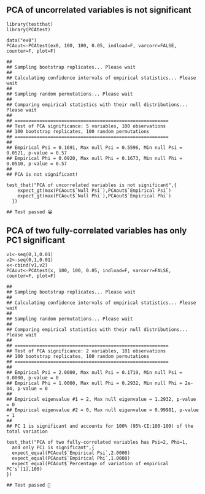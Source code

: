 ## PCA of uncorrelated variables is not significant

    library(testthat)
    library(PCAtest)

    data("ex0")
    PCAout<-PCAtest(ex0, 100, 100, 0.05, indload=F, varcorr=FALSE, counter=F, plot=F)

    ## 
    ## Sampling bootstrap replicates... Please wait
    ## 
    ## Calculating confidence intervals of empirical statistics... Please wait
    ## 
    ## Sampling random permutations... Please wait
    ## 
    ## Comparing empirical statistics with their null distributions... Please wait
    ## 
    ## ========================================================
    ## Test of PCA significance: 5 variables, 100 observations
    ## 100 bootstrap replicates, 100 random permutations
    ## ========================================================
    ## 
    ## Empirical Psi = 0.1691, Max null Psi = 0.5596, Min null Psi = 0.0521, p-value = 0.57
    ## Empirical Phi = 0.0920, Max null Phi = 0.1673, Min null Phi = 0.0510, p-value = 0.57
    ## 
    ## PCA is not significant!

    test_that("PCA of uncorrelated variables is not significant",{
        expect_gt(max(PCAout$`Null Psi`),PCAout$`Empirical Psi`)
        expect_gt(max(PCAout$`Null Phi`),PCAout$`Empirical Phi`)
      })

    ## Test passed 😀

## PCA of two fully-correlated variables has only PC1 significant

    v1<-seq(0,1,0.01)
    v2<-seq(0,1,0.01)
    x<-cbind(v1,v2)
    PCAout<-PCAtest(x, 100, 100, 0.05, indload=F, varcorr=FALSE, counter=F, plot=F)

    ## 
    ## Sampling bootstrap replicates... Please wait
    ## 
    ## Calculating confidence intervals of empirical statistics... Please wait
    ## 
    ## Sampling random permutations... Please wait
    ## 
    ## Comparing empirical statistics with their null distributions... Please wait
    ## 
    ## ========================================================
    ## Test of PCA significance: 2 variables, 101 observations
    ## 100 bootstrap replicates, 100 random permutations
    ## ========================================================
    ## 
    ## Empirical Psi = 2.0000, Max null Psi = 0.1719, Min null Psi = 0.0000, p-value = 0
    ## Empirical Phi = 1.0000, Max null Phi = 0.2932, Min null Phi = 2e-04, p-value = 0
    ## 
    ## Empirical eigenvalue #1 = 2, Max null eigenvalue = 1.2932, p-value = 0
    ## Empirical eigenvalue #2 = 0, Max null eigenvalue = 0.99981, p-value = 1
    ## 
    ## PC 1 is significant and accounts for 100% (95%-CI:100-100) of the total variation

    test_that("PCA of two fully-correlated variables has Psi=2, Phi=1,
      and only PC1 is significant",{
      expect_equal(PCAout$`Empirical Psi`,2.0000)
      expect_equal(PCAout$`Empirical Phi`,1.0000)
      expect_equal(PCAout$`Percentage of variation of empirical PC's`[1],100)
    })

    ## Test passed 🥳
